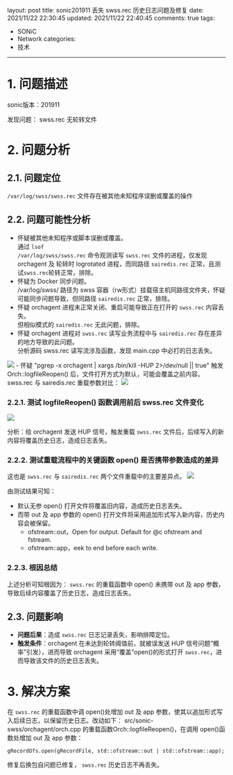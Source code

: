 layout: post
title: sonic201911 丢失 swss.rec 历史日志问题及修复
date: 2021/11/22 22:30:45
updated: 2021/11/22 22:40:45
comments: true
tags:
- SONiC
- Network
categories:
- 技术

---

# 1. 问题描述

sonic版本：201911

发现问题： swss.rec 无轮转文件

<!-- more -->

# 2. 问题分析
## 2.1. 问题定位
<code>/var/log/swss/swss.rec</code> 文件存在被其他未知程序误删或覆盖的操作

## 2.2. 问题可能性分析
- 怀疑被其他未知程序或脚本误删或覆盖。<br>通过 <code>lsof /var/log/swss/swss.rec</code> 命令观测读写 <code>swss.rec</code> 文件的进程，仅发现 orchagent 及 轮转时 logrotated 进程，而同路径 <code>sairedis.rec</code> 正常，且测试<code>swss.rec</code>轮转正常，排除。
- 怀疑为 Docker 同步问题。<br>/var/log/swss/ 路径为 swss 容器（rw形式）挂载宿主机同路径文件夹，怀疑可能同步问题导致，但同路径 <code>sairedis.rec</code> 正常，排除。
- 怀疑 orchagent 进程未正常关闭、重启可能导致正在打开的 <code>swss.rec</code> 内容丢失。<br>但相似模式的 <code>sairedis.rec</code> 无此问题，排除。
- 怀疑 orchagent 进程对 <code>swss.rec</code> 读写业务流程中与 <code>sairedis.rec</code> 存在差异的地方导致的此问题。<br>分析源码 swss.rec 读写流涉及函数，发现 main.cpp 中必打的日志丢失。
<img src="../../../../uploads/Analyze_the_source_code_swss_rec.png" class="full-image" />
- 怀疑 "pgrep -x orchagent | xargs /bin/kill -HUP 2>/dev/null || true" 触发 Orch::logfileReopen() 后，文件打开方式为默认，可能会覆盖之前内容。<br>swss.rec 与 sairedis.rec 重载参数对比：
<img src="../../../../uploads/Comparison_of_swss_rec_and_sairedis_rec.png" class="full-image" />

### 2.2.1. 测试 logfileReopen() 函数调用前后 swss.rec 文件变化
<img src="../../../../uploads/Test_logfileReopen_the_swss.rec.png" class="full-image" />

分析：给 orchagent 发送 HUP 信号，触发重载 <code>swss.rec</code> 文件后，后续写入的新内容将覆盖历史日志，造成日志丢失。

### 2.2.2. 测试重载流程中的关键函数 open() 是否携带参数造成的差异
这也是 <code>swss.rec</code> 与 <code>sairedis.rec</code> 两个文件重载中的主要差异点。
<img src="../../../../uploads/Test_the_open_file_func_with_no_parameters_and_with_parameters.png" class="full-image" />

由测试结果可知：
- 默认无参 open() 打开文件将覆盖旧内容，造成历史日志丢失。
- 而带 out 及 app 参数的 open() 打开文件将采用追加形式写入新内容，历史内容会被保留。
  - ofstream::out，Open for output.  Default for @c ofstream and fstream.
  - ofstream::app，eek to end before each write.

### 2.2.3. 根因总结
上述分析可知根因为： <code>swss.rec</code> 的重载函数中 open() 未携带 out 及 app 参数，导致后续内容覆盖了历史日志，造成日志丢失。

## 2.3. 问题影响
- **问题后果**：造成 <code>swss.rec</code> 日志记录丢失，影响排障定位。
- **触发条件**：orchagent 在未达到轮转阈值前，就被误发送 HUP 信号问题“概率”引发），进而导致 orchagent 采用“覆盖”open()的形式打开 <code>swss.rec</code>，进而导致该文件的历史日志丢失。

# 3. 解决方案
在 <code>swss.rec</code> 的重载函数中调 open()处增加 out 及 app 参数，使其以追加形式写入后续日志，以保留历史日志。改动如下：
src/sonic-swss/orchagent/orch.cpp 的重载函数Orch::logfileReopen()，在调用 open()函数处增加 out 及 app 参数：

```shell
gRecordOfs.open(gRecordFile, std::ofstream::out | std::ofstream::app);
```

修复后换包自问题已修复， <code>swss.rec</code> 历史日志不再丢失。
